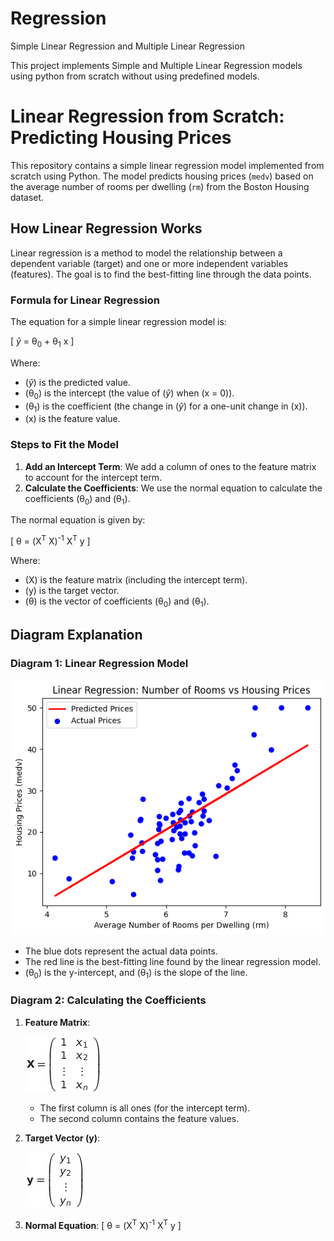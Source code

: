 # Regression
Simple Linear Regression and Multiple Linear Regression

This project implements Simple and Multiple Linear Regression models using python from scratch without using predefined models.

# Linear Regression from Scratch: Predicting Housing Prices

This repository contains a simple linear regression model implemented from scratch using Python. The model predicts housing prices (`medv`) based on the average number of rooms per dwelling (`rm`) from the Boston Housing dataset.

## How Linear Regression Works

Linear regression is a method to model the relationship between a dependent variable (target) and one or more independent variables (features). The goal is to find the best-fitting line through the data points.

### Formula for Linear Regression

The equation for a simple linear regression model is:

\[ $\hat{y}$ = &theta;<sub>0</sub> + &theta;<sub>1</sub> x \]

Where:
- \($\hat{y}$\) is the predicted value.
- \(&theta;<sub>0</sub>\) is the intercept (the value of \($\hat{y}$\) when \(x = 0\)).
- \(&theta;<sub>1</sub>\) is the coefficient (the change in \($\hat{y}$\) for a one-unit change in \(x\)).
- \(x\) is the feature value.

### Steps to Fit the Model

1. **Add an Intercept Term**: We add a column of ones to the feature matrix to account for the intercept term.
2. **Calculate the Coefficients**: We use the normal equation to calculate the coefficients \(&theta;<sub>0</sub>\) and \(&theta;<sub>1</sub>\).

The normal equation is given by:

\[ &theta; = (X<sup>T</sup> X)<sup>-1</sup> X<sup>T</sup> y \]

Where:
- \(X\) is the feature matrix (including the intercept term).
- \(y\) is the target vector.
- \(&theta;\) is the vector of coefficients \(&theta;<sub>0</sub>\) and \(&theta;<sub>1</sub>\).

## Diagram Explanation

### Diagram 1: Linear Regression Model

![Linear Regression Model](SimpleLinearRegression/output.png)

- The blue dots represent the actual data points.
- The red line is the best-fitting line found by the linear regression model.
- \(&theta;<sub>0</sub>\) is the y-intercept, and \(&theta;<sub>1</sub>\) is the slope of the line.

### Diagram 2: Calculating the Coefficients

1. **Feature Matrix**:
   
   ![Feature Matrix](SimpleLinearRegression/array1.jpg)
   - The first column is all ones (for the intercept term).
   - The second column contains the feature values.

3. **Target Vector \(y\)**:
   
     ![Target Vector](SimpleLinearRegression/target_vector.jpg)

5. **Normal Equation**:
   \[
   &theta; = (X<sup>T</sup> X)<sup>-1</sup> X<sup>T</sup> y
   \]

